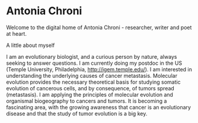 # Antonia Chroni
Welcome to the digital home of Antonia Chroni - researcher, writer and poet at heart.

A little about myself

I am an evolutionary biologist, and a curious person by nature, always seeking to answer questions.
I am currently doing my postdoc in the US (Temple University, Philadelphia, http://igem.temple.edu/). 
I am interested in understanding the underlying causes of cancer metastasis. Molecular evolution provides the necessary theoretical basis for studying somatic evolution of cancerous cells, and by consequence, of tumors spread (metastasis). I am applying the principles of molecular evolution and organismal biogeography to cancers and tumors. It is becoming a fascinating area, with the growing awareness that cancer is an evolutionary disease and that the study of tumor evolution is a big key.
